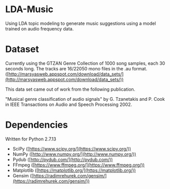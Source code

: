 # LDA-Music
Using LDA topic modeling to generate music suggestions using a model trained on audio frequency data.

# Dataset
Currently using the GTZAN Genre Collection of 1000 song samples, each 30 seconds long. 
The tracks are 16/22050 mono files in the .au format. 
([http://marsyasweb.appspot.com/download/data_sets/](http://marsyasweb.appspot.com/download/data_sets/))

This data set came out of work from the following publication.

"Musical genre classification of audio signals" 
by G. Tzanetakis and P. Cook in IEEE Transactions on Audio and Speech Processing 2002.

# Dependencies
Written for Python 2.7.13
* SciPy ([https://www.scipy.org/](https://www.scipy.org/))
* NumPy ([http://www.numpy.org/](http://www.numpy.org/))
* Pydub ([http://pydub.com/](http://pydub.com/))
* FFmpeg ([https://www.ffmpeg.org/](https://www.ffmpeg.org/))
* Matplotlib ([https://matplotlib.org/](https://matplotlib.org/))
* Gensim ([https://radimrehurek.com/gensim/](https://radimrehurek.com/gensim/))